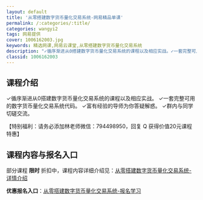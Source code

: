 ```yaml
---
layout: default
title: '从零搭建数字货币量化交易系统-网易精品单课'
permalink: /:categories/:title/
categories: wangyi2
tags: 网易提供
cover: 1006162003.jpg
keywords: 精选网课,网易云课堂,从零搭建数字货币量化交易系统
description: "✓循序渐进从0搭建数字货币量化交易系统的课程以及相应实战。✓一套完整可用的数字货币量化交易系统代码。✓富有经验的导师为你答疑解惑。✓群内与同学切磋交流。【特别福利：请务必添加林老师微信：79"
classid: 1006162003
---
```


## 课程介绍

✓循序渐进从0搭建数字货币量化交易系统的课程以及相应实战。
✓一套完整可用的数字货币量化交易系统代码。
✓富有经验的导师为你答疑解惑。
✓群内与同学切磋交流。

【特别福利：请务必添加林老师微信：794498950，回复 Q 获得价值20元课程特惠】

## 课程内容与报名入口

部分课程 **限时** 折扣中，课程内容详细介绍见：[从零搭建数字货币量化交易系统-详情介绍](https://study.163.com/course/introduction/1006162003.htm?share=1&shareId=1025206652&utm_campaign=share&utm_medium=iphoneShare&utm_source=&utm_u=1025206652)

**优惠报名入口**：[从零搭建数字货币量化交易系统-报名学习](https://study.163.com/course/introduction/1006162003.htm?share=1&shareId=1025206652&utm_campaign=share&utm_medium=iphoneShare&utm_source=&utm_u=1025206652)

